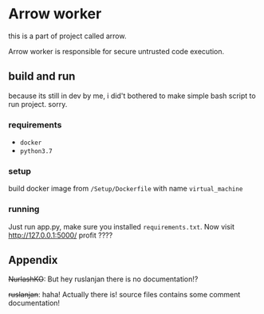# Arrow worker
this is a part of project called arrow.

Arrow worker is responsible for secure untrusted code
execution.

## build and run
because its still in dev by me,  i did't bothered to 
make simple bash script to run project. sorry. 
### requirements
* `docker`
* `python3.7`
### setup
build docker image from `/Setup/Dockerfile` with name `virtual_machine`
### running
Just run app.py, make sure you installed 
`requirements.txt`. Now visit http://127.0.0.1:5000/
profit ????

## Appendix
~~NurlashKO~~: But hey ruslanjan there is no documentation!?

~~ruslanjan~~: haha! Actually there is! source files contains some 
comment documentation!  